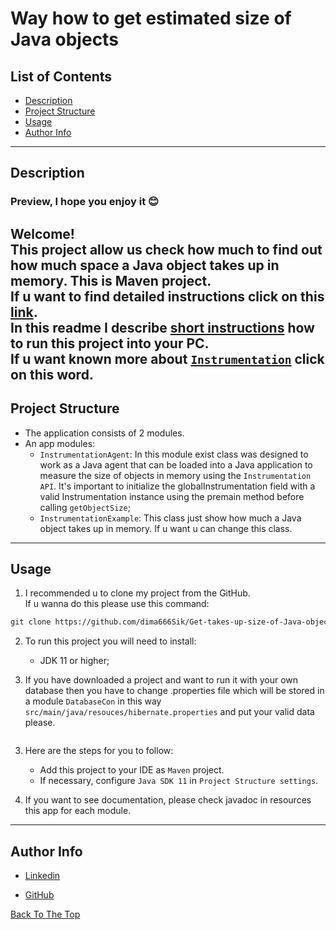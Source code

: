 # Way how to get estimated size of Java objects

## List of Contents

- [Description](#description)
- [Project Structure](#project-structure)
- [Usage](#usage)
- [Author Info](#author-info)

---

## Description

### Preview, I hope you enjoy it 😊

Welcome!<br>
This project allow us check how much to find out how much space a Java object takes up in memory.
This is Maven project.<br>
If u want to find detailed instructions click on this [link](https://www.baeldung.com/java-size-of-object).<br>
In this readme I describe [short instructions](#usage) how to run this project into your PC.<br>
If u want known more about [`Instrumentation`](https://www.baeldung.com/java-instrumentation) click on this word.<br>
---

## Project Structure

- The application consists of 2 modules.
- An app modules:
    - `InstrumentationAgent`: In this module exist class was designed to work as a Java agent that can be loaded into a
      Java application to measure the size of objects in memory using the `Instrumentation API`. It's important to
      initialize the globalInstrumentation field with a valid Instrumentation instance using the premain method before
      calling `getObjectSize`;
    - `InstrumentationExample`: This class just show how much a Java object takes up in memory. If u want u can change
      this class.

___

## Usage

1. I recommended u to clone my project from the GitHub.
   <br> If u wanna do this please use this command:

```md  
git clone https://github.com/dima666Sik/Get-takes-up-size-of-Java-objects-in-memory.git
```

2. To run this project you will need to install:
    - JDK 11 or higher;

2. If you have downloaded a project and want to run it with your own database then you have to change .properties file
   which will be
   stored in a module `DatabaseCon` in this way `src/main/java/resouces/hibernate.properties` and put your valid data
   please.

```properties

```

3. Here are the steps for you to follow:
    - Add this project to your IDE as `Maven` project.
    - If necessary, configure `Java SDK 11` in `Project Structure settings`.

4. If you want to see documentation, please check javadoc in resources this app for each module.

---

## Author Info

- [Linkedin](https://www.linkedin.com)

- [GitHub](https://github.com/dima666Sik)

[Back To The Top](#chatbot-game-v2)